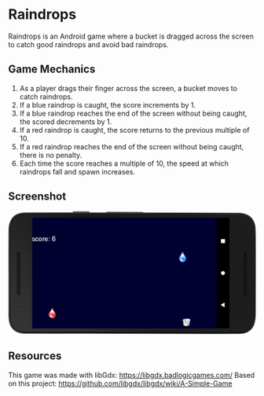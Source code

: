 # Raindrops
Raindrops is an Android game where a bucket is dragged across the screen to catch good raindrops and avoid bad raindrops.
## Game Mechanics 
1. As a player drags their finger across the screen, a bucket moves to catch raindrops. 
2. If a blue raindrop is caught, the score increments by 1. 
3. If a blue raindrop reaches the end of the screen without being caught, the scored decrements by 1. 
4. If a red raindrop is caught, the score returns to the previous multiple of 10. 
5. If a red raindrop reaches the end of the screen without being caught, there is no penalty. 
6. Each time the score reaches a multiple of 10, the speed at which raindrops fall and spawn increases. 
## Screenshot
![raindropscreenshot](screenshots/raindropscreenshot.png "Screenshot")
## Resources
This game was made with libGdx: https://libgdx.badlogicgames.com/
Based on this project: https://github.com/libgdx/libgdx/wiki/A-Simple-Game
